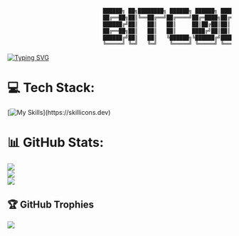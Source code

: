 ```bash
                              ██████╗ ██╗████████╗ ██████╗ ██████╗ ██████╗ ███████╗
                              ██╔══██╗██║╚══██╔══╝██╔════╝██╔═████╗██╔══██╗██╔════╝
                              ██████╔╝██║   ██║   ██║     ██║██╔██║██║  ██║█████╗  
                              ██╔══██╗██║   ██║   ██║     ████╔╝██║██║  ██║██╔══╝  
                              ██████╔╝██║   ██║   ╚██████╗╚██████╔╝██████╔╝███████╗
                              ╚═════╝ ╚═╝   ╚═╝    ╚═════╝ ╚═════╝ ╚═════╝ ╚══════╝
```
[![Typing SVG](https://readme-typing-svg.demolab.com?font=Poppins&pause=1000&color=FFFFFF&width=435&lines=💻+Full-stack+web+and+app+developer;🕰️+%2B10+years+of+coding+experience;🚀+Always+learning+new+things)](https://git.io/typing-svg)

# 💻 Tech Stack:
[![My Skills](https://skillicons.dev/icons?i=html,css,astro,bash,bootstrap,cloudflare,docker,express,figma,go,jquery,linux,lua,mongodb,mysql,nextjs,nodejs,npm,nuxtjs,postgres,py,react,sqlite,supabase,svelte,tailwind,vite,vscode,vue,)](https://skillicons.dev)

# 📊 GitHub Stats:
![](https://github-readme-stats.vercel.app/api?username=bitc0de&theme=dracula&hide_border=true&include_all_commits=true&count_private=false)<br/>
![](https://github-readme-streak-stats.herokuapp.com/?user=bitc0de&theme=dracula&hide_border=true)<br/>
![](https://github-readme-stats.vercel.app/api/top-langs/?username=bitc0de&theme=dracula&hide_border=true&include_all_commits=true&count_private=false&layout=compact)

## 🏆 GitHub Trophies
![](https://github-profile-trophy.vercel.app/?username=bitc0de&theme=radical&no-frame=false&no-bg=true&margin-w=4)

<!-- Proudly created with GPRM ( https://gprm.itsvg.in ) -->
